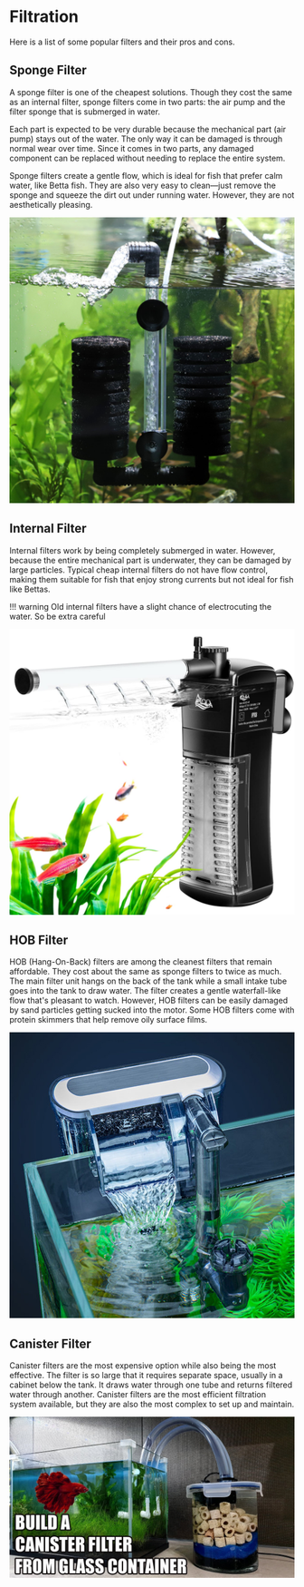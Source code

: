 
# Filtration

Here is a list of some popular filters and their pros and cons.

## Sponge Filter

A sponge filter is one of the cheapest solutions. Though they cost the same as an internal filter, sponge filters come in two parts: the air pump and the filter sponge that is submerged in water.

Each part is expected to be very durable because the mechanical part (air pump) stays out of the water. The only way it can be damaged is through normal wear over time. Since it comes in two parts, any damaged component can be replaced without needing to replace the entire system.

Sponge filters create a gentle flow, which is ideal for fish that prefer calm water, like Betta fish. They are also very easy to clean—just remove the sponge and squeeze the dirt out under running water. However, they are not aesthetically pleasing.

![Sponge filter](images/sponge.jpg)


## Internal Filter

Internal filters work by being completely submerged in water. However, because the entire mechanical part is underwater, they can be damaged by large particles. Typical cheap internal filters do not have flow control, making them suitable for fish that enjoy strong currents but not ideal for fish like Bettas.

!!! warning
    Old internal filters have a slight chance of electrocuting the water. So be extra careful


![Internal filter](images/internalF.jpg)

## HOB Filter

HOB (Hang-On-Back) filters are among the cleanest filters that remain affordable. They cost about the same as sponge filters to twice as much. The main filter unit hangs on the back of the tank while a small intake tube goes into the tank to draw water. The filter creates a gentle waterfall-like flow that's pleasant to watch. However, HOB filters can be easily damaged by sand particles getting sucked into the motor. Some HOB filters come with protein skimmers that help remove oily surface films.

![Hob filter](images/hob.jpg)

## Canister Filter

Canister filters are the most expensive option while also being the most effective. The filter is so large that it requires separate space, usually in a cabinet below the tank. It draws water through one tube and returns filtered water through another. Canister filters are the most efficient filtration system available, but they are also the most complex to set up and maintain.

![Canister filter](images/canister.jpg)

